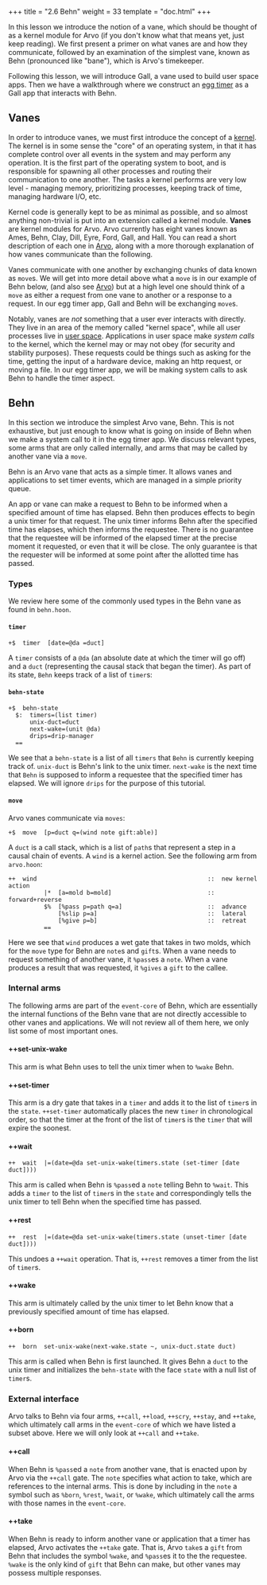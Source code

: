 +++
title = "2.6 Behn"
weight = 33
template = "doc.html"
+++

In this lesson we introduce the notion of a vane, which should be thought of as a kernel module for Arvo (if you don't know what that means yet, just keep reading). We first present a primer on what vanes are and how they communicate, followed by an examination of the simplest vane, known as Behn (pronounced like "bane"), which is Arvo's timekeeper.

Following this lesson, we will introduce Gall, a vane used to build user space apps. Then we have a walkthrough where we construct an [egg timer](@/docs/tutorials/hoon/egg-timer.md) as a Gall app that interacts with Behn.

## Vanes

In order to introduce vanes, we must first introduce the concept of a [kernel](https://en.wikipedia.org/wiki/Kernel_(operating_system)). The kernel is in some sense the "core" of an operating system, in that it has complete control over all events in the system and may perform any operation. It is the first part of the operating system to boot, and is responsible for spawning all other processes and routing their communication to one another. The tasks a kernel performs are very low level - managing memory, prioritizing processes, keeping track of time, managing hardware I/O, etc.

Kernel code is generally kept to be as minimal as possible, and so almost anything non-trivial is put into an extension called a kernel module. **Vanes** are kernel modules for Arvo. Arvo currently has eight vanes known as Ames, Behn, Clay, Dill, Eyre, Ford, Gall, and Hall. You can read a short description of each one in [Arvo](@/docs/tutorials/arvo/_index.md), along with a more thorough explanation of how vanes communicate than the following.

Vanes communicate with one another by exchanging chunks of data known as `move`s. We will get into more detail above what a `move` is in our example of Behn below, (and also see [Arvo](@/docs/tutorials/arvo/_index.md)) but at a high level one should think of a `move` as either a request from one vane to another or a response to a request. In our egg timer app, Gall and Behn will be exchanging `move`s.

Notably, vanes are _not_ something that a user ever interacts with directly. They live in an area of the memory called "kernel space", while all user processes live in [user space](https://en.wikipedia.org/wiki/User_space). Applications in user space make _system calls_ to the kernel, which the kernel may or may not obey (for security and stability purposes). These requests could be things such as asking for the time, getting the input of a hardware device, making an http request, or moving a file. In our egg timer app, we will be making system calls to ask Behn to handle the timer aspect.

## Behn

In this section we introduce the simplest Arvo vane, Behn. This is not exhaustive, but just enough to know what is going on inside of Behn when we make a system call to it in the egg timer app. We discuss relevant types, some arms that are only called internally, and arms that may be called by another vane via a `move`.

Behn is an Arvo vane that acts as a simple timer. It allows vanes and applications to set timer events, which are managed in a simple priority queue.

An app or vane can make a request to Behn to be informed when a specified amount of time has elapsed. Behn then produces effects to begin a unix timer for that request. The unix timer informs Behn after the specified time has elapses, which then informs the requestee. There is no guarantee that the requestee will be informed of the elapsed timer at the precise moment it requested, or even that it will be close. The only guarantee is that the requester will be informed at some point after the allotted time has passed.

### Types

We review here some of the commonly used types in the Behn vane as found in `behn.hoon`.

#### `timer`
```
+$  timer  [date=@da =duct]
```
A `timer` consists of a `@da` (an absolute date at which the timer will go off) and a `duct` (representing the causal stack that began the timer). As part of its state, `Behn` keeps track of a list of `timer`s:
#### `behn-state`
```hoon
+$  behn-state
  $:  timers=(list timer)
      unix-duct=duct
      next-wake=(unit @da)
      drips=drip-manager
  ==
```
We see that a `behn-state` is a list of all `timers` that `Behn` is currently keeping track of. `unix-duct` is Behn's link to the unix timer. `next-wake` is the next time that `Behn` is supposed to inform a requestee that the specified timer has elapsed. We will ignore `drips` for the purpose of this tutorial.

#### `move`

Arvo vanes communicate via `moves`:
```hoon
+$  move  [p=duct q=(wind note gift:able)]
```
A `duct` is a call stack, which is a list of `path`s that represent a step in a causal chain of events. A `wind` is a kernel action. See the following arm from `arvo.hoon`:

```hoon
++  wind                                                ::  new kernel action
          |*  [a=mold b=mold]                           ::  forward+reverse
          $%  [%pass p=path q=a]                        ::  advance
              [%slip p=a]                               ::  lateral
              [%give p=b]                               ::  retreat
          ==   
```
Here we see that `wind` produces a wet gate that takes in two molds, which for the `move` type for Behn are `note`s and `gift`s. When a vane needs to request something of another vane, it `%pass`es a `note`.  When a vane produces a result that was requested, it `%gives` a `gift` to the callee.


### Internal arms

The following arms are part of the `event-core` of Behn, which are essentially the internal functions of the Behn vane that are not directly accessible to other vanes and applications. We will not review all of them here, we only list some of most important ones.

#### ++set-unix-wake
This arm is what Behn uses to tell the unix timer when to `%wake` Behn.

#### ++set-timer
This arm is a dry gate that takes in a `timer` and adds it to the list of `timer`s in the `state`. ``++set-timer`` automatically places the new `timer` in chronological order, so that the timer at the front of the list of `timer`s is the `timer` that will expire the soonest.

#### ++wait
```hoon
++  wait  |=(date=@da set-unix-wake(timers.state (set-timer [date duct])))
```
This arm is called when Behn is `%pass`ed a `note` telling Behn to `%wait`. This adds a `timer` to the list of `timer`s in the `state` and correspondingly tells the unix timer to tell Behn when the specified time has passed.

#### ++rest
```hoon
++  rest  |=(date=@da set-unix-wake(timers.state (unset-timer [date duct])))
```
This undoes a `++wait` operation. That is, `++rest` removes a timer from the list of `timer`s.

#### ++wake
This arm is ultimately called by the unix timer to let Behn know that a previously specified amount of time has elapsed.

#### ++born

```hoon
++  born  set-unix-wake(next-wake.state ~, unix-duct.state duct)
```
This arm is called when Behn is first launched. It gives Behn a `duct` to the unix timer and initializes the `behn-state` with the face `state` with a null list of `timer`s.

### External interface

Arvo talks to Behn via four arms, `++call`, `++load`, `++scry`, `++stay`, and ``++take``, which ultimately call arms in the `event-core` of which we have listed a subset above. Here we will only look at `++call` and `++take`.

#### ++call
When Behn is `%pass`ed a `note` from another vane, that is enacted upon by Arvo via the `++call` gate. The `note` specifies what action to take, which are references to the internal arms. This is done by including in the `note` a symbol such as `%born`, `%rest`, `%wait`, or `%wake`, which ultimately call the arms with those names in the `event-core`.

#### ++take
When Behn is ready to inform another vane or application that a timer has elapsed, Arvo activates the `++take` gate. That is, Arvo `take`s a `gift` from Behn that includes the symbol `%wake`, and `%pass`es it to the the requestee. `%wake` is the only kind of `gift` that Behn can make, but other vanes may possess multiple responses.
